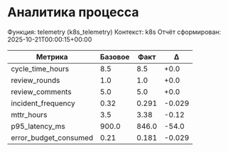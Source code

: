 # Аналитика процесса

Функция: telemetry (k8s_telemetry)
Контекст: k8s
Отчёт сформирован: 2025-10-21T00:00:15+00:00

| Метрика | Базовое | Факт | Δ |
|---------|---------|------|---|
| cycle_time_hours | 8.5 | 8.5 | +0.0 |
| review_rounds | 1.0 | 1.0 | +0.0 |
| review_comments | 5.0 | 5.0 | +0.0 |
| incident_frequency | 0.32 | 0.291 | -0.029 |
| mttr_hours | 3.5 | 3.38 | -0.12 |
| p95_latency_ms | 900.0 | 846.0 | -54.0 |
| error_budget_consumed | 0.21 | 0.181 | -0.029 |
